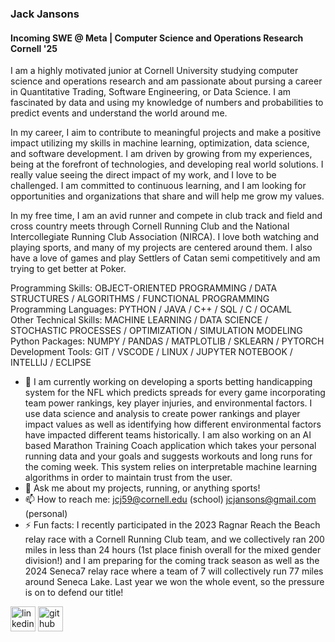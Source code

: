### Jack Jansons
#### Incoming SWE @ Meta | Computer Science and Operations Research Cornell '25
I am a highly motivated junior at Cornell University studying computer science and operations research and am passionate about pursing a career in Quantitative Trading, Software Engineering, or Data Science. I am fascinated by data and using my knowledge of numbers and probabilities to predict events and understand the world around me. 

In my career, I aim to contribute to meaningful projects and make a positive impact utilizing my skills in machine learning, optimization, data science, and software development. I am driven by growing from my experiences, being at the forefront of technologies, and developing real world solutions. I really value seeing the direct impact of my work, and I love to be challenged. I am committed to continuous learning, and I am looking for opportunities and organizations that share and will help me grow my values.

In my free time, I am an avid runner and compete in club track and field and cross country meets through Cornell Running Club and the National Intercollegiate Running Club Association (NIRCA). I love both watching and playing sports, and many of my projects are centered around them. I also have a love of games and play Settlers of Catan semi competitively and am trying to get better at Poker.

Programming Skills: OBJECT-ORIENTED PROGRAMMING / DATA STRUCTURES / ALGORITHMS / FUNCTIONAL PROGRAMMING  
Programming Languages: PYTHON / JAVA / C++ / SQL / C / OCAML  
Other Technical Skills: MACHINE LEARNING / DATA SCIENCE / STOCHASTIC PROCESSES / OPTIMIZATION / SIMULATION MODELING  
Python Packages: NUMPY / PANDAS / MATPLOTLIB / SKLEARN / PYTORCH  
Development Tools: GIT / VSCODE / LINUX / JUPYTER NOTEBOOK / INTELLIJ / ECLIPSE  

- 🔭 I am currently working on developing a sports betting handicapping system for the NFL which predicts spreads for every game incorporating team power rankings, key player injuries, and environmental factors. I use data science and analysis to create power rankings and player impact values as well as identifying how different environmental factors have impacted different teams historically. I am also working on an AI based Marathon Training Coach application which takes your personal running data and your goals and suggests workouts and long runs for the coming week. This system relies on interpretable machine learning algorithms in order to maintain trust from the user. 
- 💬 Ask me about my projects, running, or anything sports!  
- 📫 How to reach me: jcj59@cornell.edu (school) jcjansons@gmail.com (personal)
- ⚡ Fun facts: I recently participated in the 2023 Ragnar Reach the Beach relay race with a Cornell Running Club team, and we collectively ran 200 miles in less than 24 hours (1st place finish overall for the mixed gender division!) and I am preparing for the coming track season as well as the 2024 Seneca7 relay race where a team of 7 will collectively run 77 miles around Seneca Lake. Last year we won the whole event, so the pressure is on to defend our title! 


[<img src='https://cdn.jsdelivr.net/npm/simple-icons@3.0.1/icons/linkedin.svg' alt='linkedin' height='40'>](https://www.linkedin.com/in/jack-jansons-206b52220/) [<img src='https://cdn.jsdelivr.net/npm/simple-icons@3.0.1/icons/github.svg' alt='github' height='40'>](https://github.com/jcj59)


<!--
**jcj59/jcj59** is a ✨ _special_ ✨ repository because its `README.md` (this file) appears on your GitHub profile.

Here are some ideas to get you started:

- 🔭 I’m currently working on ...
- 🌱 I’m currently learning ...
- 👯 I’m looking to collaborate on ...
- 🤔 I’m looking for help with ...
- 💬 Ask me about ...
- 📫 How to reach me: ...
- 😄 Pronouns: ...
- ⚡ Fun fact: ...
-->

